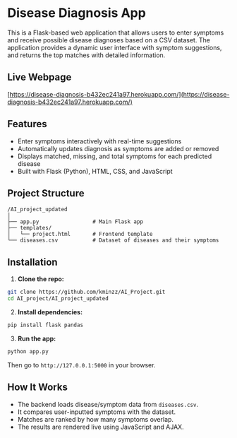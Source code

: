# Disease Diagnosis App

This is a Flask-based web application that allows users to enter symptoms and receive possible disease diagnoses based on a CSV dataset. The application provides a dynamic user interface with symptom suggestions, and returns the top matches with detailed information.

## Live Webpage

[https://disease-diagnosis-b432ec241a97.herokuapp.com/](https://disease-diagnosis-b432ec241a97.herokuapp.com/)

## Features

* Enter symptoms interactively with real-time suggestions
* Automatically updates diagnosis as symptoms are added or removed
* Displays matched, missing, and total symptoms for each predicted disease
* Built with Flask (Python), HTML, CSS, and JavaScript

## Project Structure

```
/AI_project_updated
│
├── app.py                 # Main Flask app
├── templates/
│   └── project.html       # Frontend template
└── diseases.csv           # Dataset of diseases and their symptoms
```

## Installation

1. **Clone the repo:**

```bash
git clone https://github.com/kminzz/AI_Project.git
cd AI_project/AI_project_updated
```

2. **Install dependencies:**

```bash
pip install flask pandas
```

3. **Run the app:**

```bash
python app.py
```

Then go to `http://127.0.0.1:5000` in your browser.

## How It Works

* The backend loads disease/symptom data from `diseases.csv`.
* It compares user-inputted symptoms with the dataset.
* Matches are ranked by how many symptoms overlap.
* The results are rendered live using JavaScript and AJAX.
